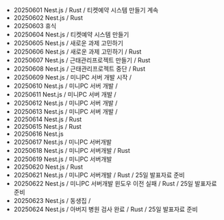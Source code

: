 - 20250601 Nest.js / Rust / 티켓예약 시스템 만들기 계속
- 20250602 Nest.js / Rust 
- 20250603 휴식
- 20250604 Nest.js / 티켓예약 시스템 만들기
- 20250605 Nest.js / 새로운 과제 고민하기
- 20250606 Nest.js / 새로운 과제 고민하기 / Rust
- 20250607 Nest.js / 근태관리프로젝트 만들기 / Rust
- 20250608 Nest.js / 근태관리프로젝트 중단 / Rust
- 20250609 Nest.js / 미니PC 서버 개발 시작 / 
- 20250610 Nest.js / 미니PC 서버 개발 / 
- 20250611 Nest.js / 미니PC 서버 개발 / 
- 20250612 Nest.js / 미니PC 서버 개발 / 
- 20250613 Nest.js / 미니PC 서버 개발 / 
- 20250614 Nest.js / Rust
- 20250615 Nest.js / Rust
- 20250616 Nest.js 
- 20250617 Nest.js / 미니PC 서버개발 
- 20250618 Nest.js / 미니PC 서버개발 / Rust
- 20250619 Nest.js / 미니PC 서버개발 
- 20250620 Nest.js / Rust
- 20250621 Nest.js / 미니PC 서버개발 / Rust / 25일 발표자료 준비
- 20250622 Nest.js / 미니PC 서버개발 윈도우 이전 실패 / Rust / 25일 발표자료 준비
- 20250623 Nest.js / 동생집 /
- 20250624 Nest.js / 아버지 병원 검사 완료 / Rust / 25일 발표자료 준비
